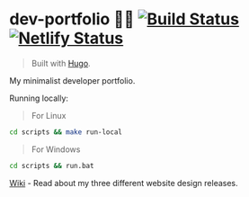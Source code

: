 # dev-portfolio 👨‍💻 [![Build Status](https://travis-ci.org/endormi/endormi.io.svg?branch=master)](https://travis-ci.org/endormi/endormi.io) [![Netlify Status](https://api.netlify.com/api/v1/badges/bea2cf2f-3454-4562-8740-5bd0476564ba/deploy-status)](https://app.netlify.com/sites/endormi-portfolio/deploys)

> Built with [Hugo](https://gohugo.io/).

My minimalist developer portfolio.

Running locally:

> For Linux

```sh
cd scripts && make run-local
```

> For Windows

```bat
cd scripts && run.bat
```

[Wiki](https://github.com/endormi/dev-portfolio/wiki) - Read about my three different website design releases.
